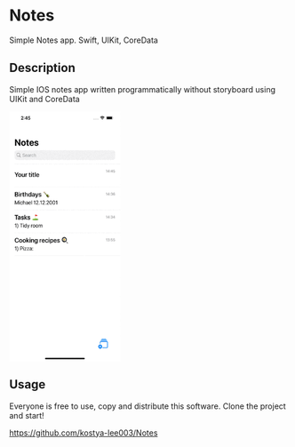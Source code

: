 # Notes
Simple Notes app. Swift, UIKit, CoreData

## Description
Simple IOS notes app written programmatically without storyboard using UIKit and  CoreData

<p><img align="center" alt="gif" src="https://github.com/kostya-lee003/Notes/blob/main/Simulator%20Screen%20Recording%20-%20iPhone%2012%20Pro%20Max%20-%202022-01-21%20at%2014.46.26.gif" width="200" height="450"></p>

## Usage
Everyone is free to use, copy and distribute this software.
Clone the  project and start!

https://github.com/kostya-lee003/Notes
